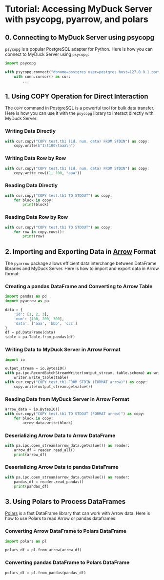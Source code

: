 # Tutorial: Accessing MyDuck Server with psycopg, pyarrow, and polars

## 0. Connecting to MyDuck Server using psycopg

`psycopg` is a popular PostgreSQL adapter for Python. Here is how you can connect to MyDuck Server using `psycopg`:

```python
import psycopg

with psycopg.connect("dbname=postgres user=postgres host=127.0.0.1 port=5432", autocommit=True) as conn:
    with conn.cursor() as cur:
        ...
```

## 1. Using COPY Operation for Direct Interaction

The `COPY` command in PostgreSQL is a powerful tool for bulk data transfer. Here is how you can use it with the `psycopg` library to interact directly with MyDuck Server:

### Writing Data Directly

```python
with cur.copy("COPY test.tb1 (id, num, data) FROM STDIN") as copy:
    copy.write(b"1\t100\taaa\n")
```

### Writing Data Row by Row

```python
with cur.copy("COPY test.tb1 (id, num, data) FROM STDIN") as copy:
    copy.write_row((1, 100, "aaa"))
```

### Reading Data Directly

```python
with cur.copy("COPY test.tb1 TO STDOUT") as copy:
    for block in copy:
        print(block)
```

### Reading Data Row by Row

```python
with cur.copy("COPY test.tb1 TO STDOUT") as copy:
    for row in copy.rows():
        print(row)
```

## 2. Importing and Exporting Data in [Arrow](https://arrow.apache.org/) Format

The `pyarrow` package allows efficient data interchange between DataFrame libraries and MyDuck Server. Here is how to import and export data in Arrow format:

### Creating a pandas DataFrame and Converting to Arrow Table

```python
import pandas as pd
import pyarrow as pa

data = {
    'id': [1, 2, 3],
    'num': [100, 200, 300],
    'data': ['aaa', 'bbb', 'ccc']
}
df = pd.DataFrame(data)
table = pa.Table.from_pandas(df)
```

### Writing Data to MyDuck Server in Arrow Format

```python
import io

output_stream = io.BytesIO()
with pa.ipc.RecordBatchStreamWriter(output_stream, table.schema) as writer:
    writer.write_table(table)
with cur.copy("COPY test.tb1 FROM STDIN (FORMAT arrow)") as copy:
    copy.write(output_stream.getvalue())
```

### Reading Data from MyDuck Server in Arrow Format

```python
arrow_data = io.BytesIO()
with cur.copy("COPY test.tb1 TO STDOUT (FORMAT arrow)") as copy:
    for block in copy:
        arrow_data.write(block)
```

### Deserializing Arrow Data to Arrow DataFrame

```python
with pa.ipc.open_stream(arrow_data.getvalue()) as reader:
    arrow_df = reader.read_all()
    print(arrow_df)
```

### Deserializing Arrow Data to pandas DataFrame

```python
with pa.ipc.open_stream(arrow_data.getvalue()) as reader:
    pandas_df = reader.read_pandas()
    print(pandas_df)
```

## 3. Using Polars to Process DataFrames

[Polars](https://github.com/pola-rs/polars) is a fast DataFrame library that can work with Arrow data. Here is how to use Polars to read Arrow or pandas dataframes:

### Converting Arrow DataFrame to Polars DataFrame

```python
import polars as pl

polars_df = pl.from_arrow(arrow_df)
```

### Converting pandas DataFrame to Polars DataFrame

```python
polars_df = pl.from_pandas(pandas_df)
```
